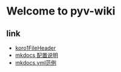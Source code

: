 # Welcome to pyv-wiki

<!-- For full documentation visit [mkdocs.org](https://mkdocs.org). -->

<!-- ## Commands

* `mkdocs new [dir-name]` - Create a new project.
* `mkdocs serve` - Start the live-reloading docs server.
* `mkdocs build` - Build the documentation site.
* `mkdocs help` - Print this help message.

## Project layout

    mkdocs.yml    # The configuration file.
    docs/
        index.md  # The documentation homepage.
        ...       # Other markdown pages, images and other files. -->
## link
- [koro1FileHeader](https://github.com/OBKoro1/koro1FileHeader)
- [mkdocs 配置说明](https://www.mkdocs.org/user-guide/configuration/)
- [mkdocs.yml范例](https://cyent.github.io/markdown-with-mkdocs-material/appendix/yml/)